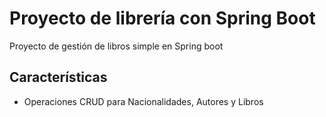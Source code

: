 # Proyecto de librería con Spring Boot
Proyecto de gestión de libros simple en Spring boot

## Características
- Operaciones CRUD para Nacionalidades, Autores y Libros
